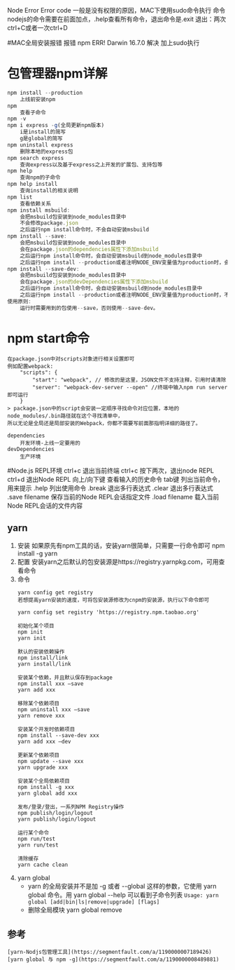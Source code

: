 Node Error
	Error code
		一般是没有权限的原因，MAC下使用sudo命令执行
命令
nodejs的命令需要在前面加点，.help查看所有命令，退出命令是.exit
退出：两次ctrl+C或者一次ctrl+D

#MAC全局安装报错
	报错
		npm ERR! Darwin 16.7.0
	解决
		加上sudo执行

# 包管理器npm详解
```js
npm install --production
	上线前安装npm
npm
	查看子命令
npm -v
npm i express -g(全局更新npm版本)
	i是install的简写
	g是global的简写
npm uninstall express
	删除本地的express包
npm search express
	查询express以及基于express之上开发的扩展包、支持包等
npm help
	查询npm的子命令
npm help install
	查询install的相关说明
npm list
	查看依赖关系
npm install msbuild:
	会把msbuild包安装到node_modules目录中
	不会修改package.json
	之后运行npm install命令时，不会自动安装msbuild
npm install --save:
	会把msbuild包安装到node_modules目录中
	会在package.json的dependencies属性下添加msbuild
	之后运行npm install命令时，会自动安装msbuild到node_modules目录中
	之后运行npm install --production或者注明NODE_ENV变量值为production时，会自动安装msbuild到node_modules目录中
npm install --save-dev:
	会把msbuild包安装到node_modules目录中
	会在package.json的devDependencies属性下添加msbuild
	之后运行npm install命令时，会自动安装msbuild到node_modules目录中
	之后运行npm install --production或者注明NODE_ENV变量值为production时，不会自动安装msbuild到node_modules目录中
使用原则:
	运行时需要用到的包使用--save，否则使用--save-dev。
```
# npm start命令
	在package.json中对scripts对象进行相关设置即可
	例如配置webpack:
		"scripts": {
			"start": "webpack", // 修改的是这里，JSON文件不支持注释，引用时请清除
		    "server": "webpack-dev-server --open" //终端中输入npm run server即可运行
	  	}
  	> package.json中的script会安装一定顺序寻找命令对应位置，本地的node_modules/.bin路径就在这个寻找清单中，
  	所以无论是全局还是局部安装的Webpack，你都不需要写前面那指明详细的路径了。

  	dependencies
  		开发环境-上线一定要用的
  	devDependencies
  		生产环境

#Node.js REPL环境
	ctrl+c 
		退出当前终端
	ctrl+c 
		按下两次，退出node REPL
	ctrl+d
		退出Node REPL
	向上/向下键
		查看输入的历史命令
	tab键
		列出当前命令，用来提示
	.help
		列出使用命令
	.break
		退出多行表达式
	.clear
		退出多行表达式
	.save filename
		保存当前的Node REPL会话指定文件
	.load filename
		载入当前Node REPL会话的文件内容

## yarn
1. 安装
	如果原先有npm工具的话，安装yarn很简单，只需要一行命令即可
	npm install -g yarn
1. 配置
	安装yarn之后默认的包安装源是https://registry.yarnpkg.com，可用查看命令
1. 命令
	```
	yarn config get registry
	若想提高yarn安装的速度，可将包安装源修改为cnpm的安装源，执行以下命令即可

	yarn config set registry 'https://registry.npm.taobao.org'

	初始化某个项目
	npm init
	yarn init

	默认的安装依赖操作
	npm install/link
	yarn install/link

	安装某个依赖，并且默认保存到package
	npm install xxx —save
	yarn add xxx

	移除某个依赖项目
	npm uninstall xxx —save
	yarn remove xxx

	安装某个开发时依赖项目
	npm install --save-dev xxx 
	yarn add xxx —dev

	更新某个依赖项目
	npm update --save xxx
	yarn upgrade xxx

	安装某个全局依赖项目
	npm install -g xxx 
	yarn global add xxx

	发布/登录/登出，一系列NPM Registry操作
	npm publish/login/logout
	yarn publish/login/logout

	运行某个命令
	npm run/test
	yarn run/test

	清除缓存
	yarn cache clean
	```
1. yarn global
	* yarn 的全局安装并不是加 -g 或者 --global 这样的参数，它使用 yarn global 命令。用 yarn global --help 可以看到子命令列表
	`Usage: yarn global [add|bin|ls|remove|upgrade] [flags]`
	* 删除全局模块
	yarn global remove

## 参考
	[yarn-Nodjs包管理工具](https://segmentfault.com/a/1190000007189426)
	[yarn global 与 npm -g](https://segmentfault.com/a/1190000008489881)